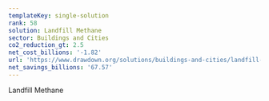 ```yaml
---
templateKey: single-solution
rank: 58
solution: Landfill Methane
sector: Buildings and Cities
co2_reduction_gt: 2.5
net_cost_billions: '-1.82'
url: 'https://www.drawdown.org/solutions/buildings-and-cities/landfill-methane'
net_savings_billions: '67.57'
---
```


Landfill Methane